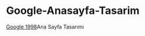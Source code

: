 # Google-Anasayfa-Tasarim
[Google 1998](https://web.archive.org/web/19981202230410if_/http://www.google.com/)Ana Sayfa Tasarımı
